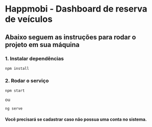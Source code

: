 # Happmobi - Dashboard de reserva de veículos

## Abaixo seguem as instruções para rodar o projeto em sua máquina

### 1. Instalar dependências

    npm install

### 2. Rodar o serviço

    npm start

ou

    ng serve

#### Você precisará se cadastrar caso não possua uma conta no sistema.
